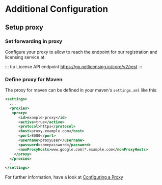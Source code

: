 # Additional Configuration

## Setup proxy

### Set forwarding in proxy

Configure your proxy to allow to reach the endpoint for our registration and licensing service at:

::: tip License API endpoint
https://go.netlicensing.io/core/v2/rest
:::


### Define proxy for Maven

The proxy for maven can be defined in your maven's `settings.xml` like this:

```xml
<settings>
  ...
  <proxies>
   <proxy>
      <id>example-proxy</id>
      <active>true</active>
      <protocol>https</protocol>
      <host>proxy.example.com</host>
      <port>8080</port>
      <username>proxyuser</username>
      <password>somepassword</password>
      <nonProxyHosts>www.google.com|*.example.com</nonProxyHosts>
    </proxy>
  </proxies>
  ...
</settings>
```

For further information, have a look at [Configuring a Proxy](https://maven.apache.org/guides/mini/guide-proxies.html)

